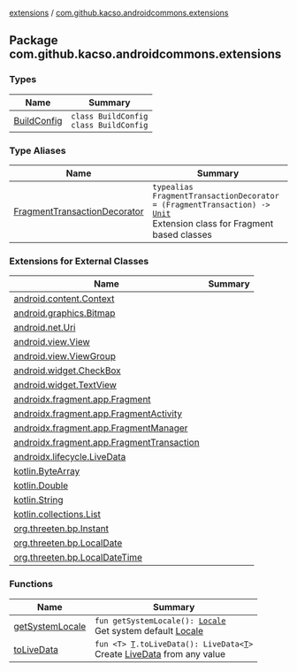 [extensions](../index.md) / [com.github.kacso.androidcommons.extensions](./index.md)

## Package com.github.kacso.androidcommons.extensions

### Types

| Name | Summary |
|---|---|
| [BuildConfig](-build-config/index.md) | `class BuildConfig`<br>`class BuildConfig` |

### Type Aliases

| Name | Summary |
|---|---|
| [FragmentTransactionDecorator](-fragment-transaction-decorator.md) | `typealias FragmentTransactionDecorator = (FragmentTransaction) -> `[`Unit`](https://kotlinlang.org/api/latest/jvm/stdlib/kotlin/-unit/index.html)<br>Extension class for Fragment based classes |

### Extensions for External Classes

| Name | Summary |
|---|---|
| [android.content.Context](android.content.-context/index.md) |  |
| [android.graphics.Bitmap](android.graphics.-bitmap/index.md) |  |
| [android.net.Uri](android.net.-uri/index.md) |  |
| [android.view.View](android.view.-view/index.md) |  |
| [android.view.ViewGroup](android.view.-view-group/index.md) |  |
| [android.widget.CheckBox](android.widget.-check-box/index.md) |  |
| [android.widget.TextView](android.widget.-text-view/index.md) |  |
| [androidx.fragment.app.Fragment](androidx.fragment.app.-fragment/index.md) |  |
| [androidx.fragment.app.FragmentActivity](androidx.fragment.app.-fragment-activity/index.md) |  |
| [androidx.fragment.app.FragmentManager](androidx.fragment.app.-fragment-manager/index.md) |  |
| [androidx.fragment.app.FragmentTransaction](androidx.fragment.app.-fragment-transaction/index.md) |  |
| [androidx.lifecycle.LiveData](androidx.lifecycle.-live-data/index.md) |  |
| [kotlin.ByteArray](kotlin.-byte-array/index.md) |  |
| [kotlin.Double](kotlin.-double/index.md) |  |
| [kotlin.String](kotlin.-string/index.md) |  |
| [kotlin.collections.List](kotlin.collections.-list/index.md) |  |
| [org.threeten.bp.Instant](org.threeten.bp.-instant/index.md) |  |
| [org.threeten.bp.LocalDate](org.threeten.bp.-local-date/index.md) |  |
| [org.threeten.bp.LocalDateTime](org.threeten.bp.-local-date-time/index.md) |  |

### Functions

| Name | Summary |
|---|---|
| [getSystemLocale](get-system-locale.md) | `fun getSystemLocale(): `[`Locale`](http://docs.oracle.com/javase/8/docs/api/java/util/Locale.html)<br>Get system default [Locale](http://docs.oracle.com/javase/8/docs/api/java/util/Locale.html) |
| [toLiveData](to-live-data.md) | `fun <T> `[`T`](to-live-data.md#T)`.toLiveData(): LiveData<`[`T`](to-live-data.md#T)`>`<br>Create [LiveData](#) from any value |
